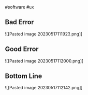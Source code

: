 #software #ux

## Bad Error

![[Pasted image 20230517111923.png]]

## Good Error

![[Pasted image 20230517112000.png]]

## Bottom Line
![[Pasted image 20230517112142.png]]